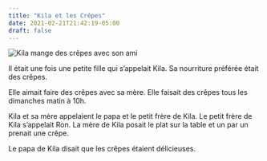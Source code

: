 ```yaml
---
title: "Kila et les Crêpes"
date: 2021-02-21T21:42:19-05:00
draft: false
---
```


![Kila mange des crêpes avec son ami](/images/kila-crepe.jpg)

Il était une fois une petite fille qui s’appelait Kila. Sa nourriture préférée était des crêpes.

Elle aimait faire des crêpes avec sa mère. Elle faisait des crêpes tous les dimanches matin à 10h. 

Kila et sa mère appelaient le papa et le petit frère de Kila. Le petit frère de Kila s’appelait Ron. La mère de Kila posait le plat sur la table et un par un prenait une crêpe. 

Le papa de Kila disait que les crêpes étaient délicieuses.